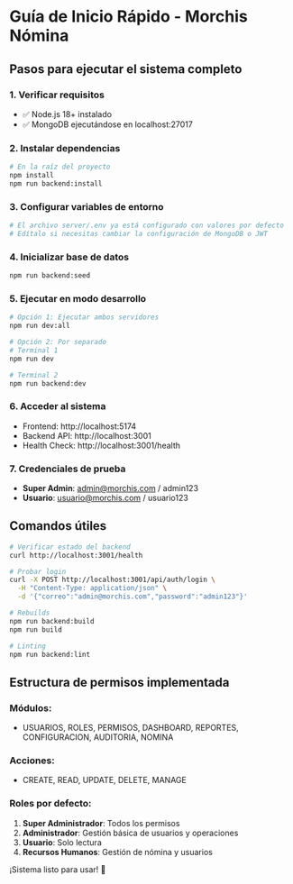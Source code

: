 # Guía de Inicio Rápido - Morchis Nómina

## Pasos para ejecutar el sistema completo

### 1. Verificar requisitos
- ✅ Node.js 18+ instalado
- ✅ MongoDB ejecutándose en localhost:27017

### 2. Instalar dependencias
```bash
# En la raíz del proyecto
npm install
npm run backend:install
```

### 3. Configurar variables de entorno
```bash
# El archivo server/.env ya está configurado con valores por defecto
# Edítalo si necesitas cambiar la configuración de MongoDB o JWT
```

### 4. Inicializar base de datos
```bash
npm run backend:seed
```

### 5. Ejecutar en modo desarrollo
```bash
# Opción 1: Ejecutar ambos servidores
npm run dev:all

# Opción 2: Por separado
# Terminal 1
npm run dev

# Terminal 2 
npm run backend:dev
```

### 6. Acceder al sistema
- Frontend: http://localhost:5174
- Backend API: http://localhost:3001
- Health Check: http://localhost:3001/health

### 7. Credenciales de prueba
- **Super Admin**: admin@morchis.com / admin123
- **Usuario**: usuario@morchis.com / usuario123

## Comandos útiles

```bash
# Verificar estado del backend
curl http://localhost:3001/health

# Probar login
curl -X POST http://localhost:3001/api/auth/login \
  -H "Content-Type: application/json" \
  -d '{"correo":"admin@morchis.com","password":"admin123"}'

# Rebuilds
npm run backend:build
npm run build

# Linting
npm run backend:lint
```

## Estructura de permisos implementada

### Módulos:
- USUARIOS, ROLES, PERMISOS, DASHBOARD, REPORTES, CONFIGURACION, AUDITORIA, NOMINA

### Acciones:
- CREATE, READ, UPDATE, DELETE, MANAGE

### Roles por defecto:
1. **Super Administrador**: Todos los permisos
2. **Administrador**: Gestión básica de usuarios y operaciones
3. **Usuario**: Solo lectura 
4. **Recursos Humanos**: Gestión de nómina y usuarios

¡Sistema listo para usar! 🚀
